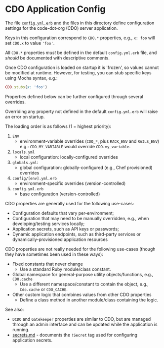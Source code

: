 # CDO Application Config

The file [`config.yml.erb`](../config.yml.erb) and the files in this directory define configuration settings for the code-dot-org (CDO) server application.

Keys in this configuration correspond to `CDO.*` properties, e.g., `x: foo` will set `CDO.x` to value `'foo'`.

All `CDO.*` properties _must_ be defined in the default `config.yml.erb` file, and _should_ be documented with descriptive comments.

Once CDO configuration is loaded on startup it is 'frozen', so values cannot be modified at runtime.
However, for testing, you can stub specific keys using Mocha syntax, e.g.:

```ruby
CDO.stubs(x: 'foo')
```

Properties defined below can be further configured through several overrides.

Overriding any property not defined in the default `config.yml.erb` will raise an error on startup.

The loading order is as follows (1 = highest priority):

1. `ENV`
    - environment-variable overrides (`CDO_*`, plus `RACK_ENV` and `RAILS_ENV`) \
      e.g.: `CDO_MY_VARIABLE` would override `CDO.my_variable`.
2. `locals.yml`
    - local configuration: locally-configured overrides
3. `globals.yml`:
    - global configuration: globally-configured (e.g., Chef provisioned) overrides
4. `config/[env].yml.erb`
    - environment-specific overrides (version-controlled)
5. `config.yml.erb`
    - base configuration (version-controlled)

CDO properties are generally used for the following use-cases:

- Configuration defaults that vary per-environment;
- Configuration that may need to be manually overridden, e.g., when developing/testing services locally;
- Application secrets, such as API keys or passwords;
- Dynamic application endpoints, such as third-party services or dynamically-provisioned application resources

CDO properties are not really needed for the following use-cases (though they have sometimes been used in these ways):

- Fixed constants that never change
   - Use a standard Ruby module/class constant.
- Global namespace for general-purpose utility objects/functions, e.g., `CDO.cache`
   - Use a different namespace/constant to contain the object, e.g., `Cdo.cache` or `CDO_CACHE`.
- Other custom logic that combines values from other CDO properties
   - Define a class method in another module/class containing the logic.

See also:
- `DCDO` and `Gatekeeper` properties are similar to CDO,
but are managed through an admin interface and can be updated while the application is running.
- [secrets.md](secrets.md) - documents the `!Secret` tag used for configuring application secrets.